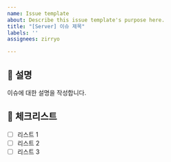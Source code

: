 ```yaml
---
name: Issue template
about: Describe this issue template's purpose here.
title: "[Server] 이슈 제목"
labels: ''
assignees: zirryo

---
```


## :round_pushpin: 설명

이슈에 대한 설명을 작성합니다.

##  :page_with_curl: 체크리스트

- [ ] 리스트 1
- [ ] 리스트 2
- [ ] 리스트 3
